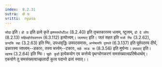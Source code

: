 ```yaml
---
index:  8.2.31
sutra:  हो ढः
vritti:  nyasa
---
```


`सोढा` इति। `हो ढः` इति ढत्वे कृते `झषस्तथोर्धोऽधः` (8.2.40) इति तृचतकारस्य धत्वम्, ष्टुत्वम्, `ढो ढे लोपः` (8.2.13) `सहिवहोरोदवणस्य` (6.3.112) इत्योत्त्वम्। `जलाषाट्` इति। जलं सहत इति `भजो ण्विः` (3.2.62), `छन्दसि सहः` (3.2.63) इति ण्विः, उपधावृद्धिः उपपदसमासः, `अन्येषामपि दृश्यते` (6.3.137) इति पूर्वपदस्य दीर्घ, ढकारस्य जश्त्वम्--डकारः, तस्य चर्त्त्वम्--टकारः, `सहेः साडः सः` (8.3.56) इति मूर्घन्यः। `प्रष्ठवाट्` इति। `वहश्च` (3.2.64) इति ण्विः।
`चुहोः कुढौ` इत्येकयोग एव कर्त्तव्ये पृथग्योगकरणं समसंख्यात्वप्रतिषेधार्थम्। एकयोगे तु समसंख्यत्वाज्झलादौ कुत्व पदान्ते ढत्वं स्यात्।।


